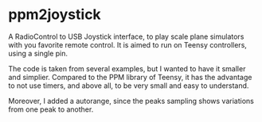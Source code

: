 # ppm2joystick
A RadioControl to USB Joystick interface, to play scale plane simulators with you favorite remote control.
It is aimed to run on Teensy controllers, using a single pin.

The code is taken from several examples, but I wanted to have it smaller and simplier.
Compared to the PPM library of Teensy, it has the advantage to not use timers, and above
all, to be very small and easy to understand.

Moreover, I added a autorange, since the peaks sampling shows variations from one peak to another.
